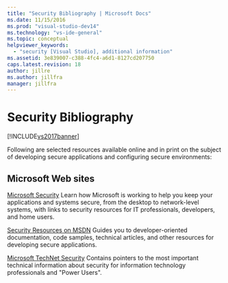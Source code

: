 ```yaml
---
title: "Security Bibliography | Microsoft Docs"
ms.date: 11/15/2016
ms.prod: "visual-studio-dev14"
ms.technology: "vs-ide-general"
ms.topic: conceptual
helpviewer_keywords:
  - "security [Visual Studio], additional information"
ms.assetid: 3e839007-c388-4fc4-a6d1-8127cd207750
caps.latest.revision: 18
author: jillre
ms.author: jillfra
manager: jillfra
---
```

# Security Bibliography
[!INCLUDE[vs2017banner](../includes/vs2017banner.md)]

Following are selected resources available online and in print on the subject of developing secure applications and configuring secure environments:

## Microsoft Web sites
 [Microsoft Security](https://www.microsoft.com/security)
 Learn how Microsoft is working to help you keep your applications and systems secure, from the desktop to network-level systems, with links to security resources for IT professionals, developers, and home users.

 [Security Resources on MSDN](https://www.microsoft.com/msrc?rtc=1)
 Guides you to developer-oriented documentation, code samples, technical articles, and other resources for developing secure applications.

 [Microsoft TechNet Security](https://www.microsoft.com/securityengineering)
 Contains pointers to the most important technical information about security for information technology professionals and "Power Users".
